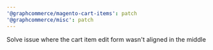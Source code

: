 ```yaml
---
'@graphcommerce/magento-cart-items': patch
'@graphcommerce/misc': patch
---
```


Solve issue where the cart item edit form wasn't aligned in the middle
